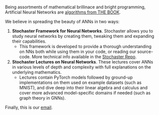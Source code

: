 Being assortments of mathematical brillinace and bright programming, Artificial Neural Networks are [algorithms from THE BOOK](https://en.wikipedia.org/wiki/Proofs_from_THE_BOOK).

We believe in spreading the beauty of ANNs in two ways:

1. **Stochaster Framework for Neural Networks**. Stochaster allows you to study neural networks by creating them, tweaking them and expanding their capabilities.
   - This framework is developed to provide a thorough understanding on NNs both while using them in your code, or reading our source-code. More technical info available in the [Stochaster Repo](https://github.com/StochasterAI/Stochaster).
2. **Stochaster Lectures on Neural Networks**. These lectures cover ANNs in various levels of depth and complexity with full explanations on the underlying mathematics.
   - Lectures contain PyTorch models followed by ground-up implementations on them used on example datasets (such as MNIST), and dive deep into their linear algebra and calculus and cover more advanced model-specific domains if needed (such as graph theory in GNNs).

Finally, this is our [email](mailto:stochaster.ai@gmail.com).
